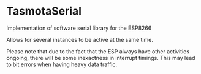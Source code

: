 # TasmotaSerial

Implementation of software serial library for the ESP8266

Allows for several instances to be active at the same time.

Please note that due to the fact that the ESP always have other activities ongoing, there will be some inexactness in interrupt
timings. This may lead to bit errors when having heavy data traffic.
